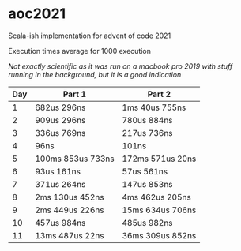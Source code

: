 # aoc2021

Scala-ish implementation for advent of code 2021

Execution times average for 1000 execution

_Not exactly scientific as it was run on a macbook pro 2019 with stuff running in the background,
but it is a good indication_

| Day | Part 1            | Part 2           |
|-----|-------------------|------------------|
| 1   | 682us 296ns       | 1ms 40us 755ns   |
| 2   | 909us 296ns       | 780us 884ns      |
| 3   | 336us 769ns       | 217us 736ns      |
| 4   | 96ns              | 101ns            |
| 5   | 100ms 853us 733ns | 172ms 571us 20ns |
| 6   | 93us 161ns        | 57us 561ns       |
| 7   | 371us 264ns       | 147us 853ns      |
| 8   | 2ms 130us 452ns   | 4ms 462us 205ns  |
| 9   | 2ms 449us 226ns   | 15ms 634us 706ns |
| 10  | 457us 984ns       | 485us 982ns      |
| 11  | 13ms 487us 22ns   | 36ms 309us 852ns |

